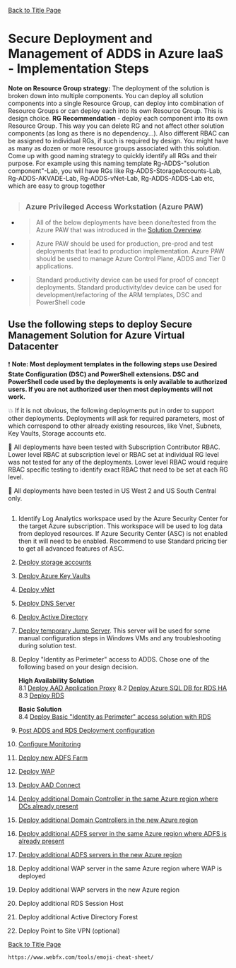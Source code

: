 [Back to Title Page](README.md)

# Secure Deployment and Management of ADDS in Azure IaaS - Implementation Steps

**Note on Resource Group strategy:** The deployment of the solution is broken down 
into multiple components. You can deploy all solution components into a single Resource Group, 
can deploy into combination of Resource Groups or can deploy each into its 
own Resource Group. This is design choice. **RG Recommendation** - deploy each component into its own Resource Group. This way you 
can delete RG and not affect other solution components (as long as there is no 
dependency...). Also different RBAC can be assigned to individual RGs, if such is 
required by design. You might have as many as dozen or more resource groups associated with this solution. 
Come up with good naming strategy to quickly identify all RGs and their purpose. For example using this naming 
template Rg-ADDS-"solution component"-Lab, you will have RGs like 
Rg-ADDS-StorageAccounts-Lab, Rg-ADDS-AKVADE-Lab, Rg-ADDS-vNet-Lab, Rg-ADDS-ADDS-Lab etc, which are easy to group together

##
> ### **Azure Privileged Access Workstation (Azure PAW)**
- > All of the below deployments have been done/tested from the Azure PAW that was introduced in the [Solution Overview](SolutionOverview.md). 
- > Azure PAW should be used for production, pre-prod and test deployments that lead to production implementation. Azure PAW should be used to manage Azure Control Plane, ADDS and Tier 0 applications.
- > Standard productivity device can be used for proof of concept deployments.
  > Standard productivity/dev device can be used for development/refactoring of the ARM templates, DSC and PowerShell code
## 

## Use the following steps to deploy Secure Management Solution for Azure Virtual Datacenter

:heavy_exclamation_mark: **Note: Most deployment templates in the following steps use Desired State Configuration (DSC) and PowerShell extensions. 
DSC and PowerShell code used by the deployments is only available to authorized users. 
If you are not authorized user then most deployments will not work.**

:boom: If it is not obvious, the following deployments put in order to support other deployments. Deployments will ask for required parameters,
most of which correspond to other already existing resources, like Vnet, Subnets, Key Vaults, Storage accounts etc. 

:mega: All deployments have been tested with Subscription Contributor RBAC. Lower level RBAC at subscription level or RBAC set 
at individual RG level was not tested for any of the deployments. Lower level RBAC would require RBAC specific testing to identify exact RBAC 
that need to be set at each RG level.

:mega: All deployments have been tested in US West 2 and US South Central only.

##
1. Identify Log Analytics workspace used by the Azure Security Center for the target Azure subscription. 
    This workspace will be used to log data from deployed resources. If Azure Security Center (ASC) is not enabled then it will need to be enabled. 
Recommend to use Standard pricing tier to get all advanced features of ASC.
2. [Deploy storage accounts](DeployStorageAccounts.md)
3. [Deploy Azure Key Vaults](DeployAzureKeyVaults.md)
4. [Deploy vNet](DeployvNet.md)
5. [Deploy DNS Server](DeployDNSServer.md)
6. [Deploy Active Directory](DeployADDS.md)
7. [Deploy temporary Jump Server](DeployJumpServer.md). This server will be used for some manual configuration steps in Windows VMs and any troubleshooting during solution test.
8. Deploy "Identity as Perimeter" access to ADDS. Chose one of the following based on your design decision. 
    
    **High Availability Solution**   
    8.1 [Deploy AAD Application Proxy](DeployAADApProxy.md) 
    8.2 [Deploy Azure SQL DB for RDS HA](DeployAzureSQL.md)     
    8.3 [Deploy RDS](DeployRDS.md) 

    **Basic Solution**  
    8.4 [Deploy Basic "Identity as Perimeter" access solution with RDS](DeployBasicRDS.md)
11. [Post ADDS and RDS Deployment configuration](PostADDSConfig.md)
12. [Configure Monitoring](ConfigureMonitoring.md)
12. [Deploy new ADFS Farm](DeployADFS.md)
13. [Deploy WAP](DeployADFSProxy.md)
14. [Deploy AAD Connect](DeployAADConnect.md) 
15. [Deploy additional Domain Controller in the same Azure region where DCs already present](DeployDCsameRegion.md)
16. [Deploy additional Domain Controllers in the new Azure region](DeployDCsnewRegion.md)
17. [Deploy additional ADFS server in the same Azure region where ADFS is already present](DeployADFSsameRegion.md)
18. [Deploy additional ADFS servers in the new Azure region](DeployADFSnewRegion.md)
18. Deploy additional WAP server in the same Azure region where WAP is deployed
19. Deploy additional WAP servers in the new Azure region
17. Deploy additional RDS Session Host 
18. Deploy additional Active Directory Forest
21. Deploy Point to Site VPN (optional)


[Back to Title Page](README.md)



	https://www.webfx.com/tools/emoji-cheat-sheet/


